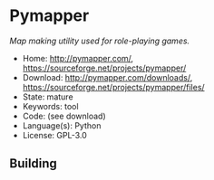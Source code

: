 # Pymapper

_Map making utility used for role-playing games._

- Home: http://pymapper.com/, https://sourceforge.net/projects/pymapper/
- Download: http://pymapper.com/downloads/, https://sourceforge.net/projects/pymapper/files/
- State: mature
- Keywords: tool
- Code: (see download)
- Language(s): Python
- License: GPL-3.0

## Building


